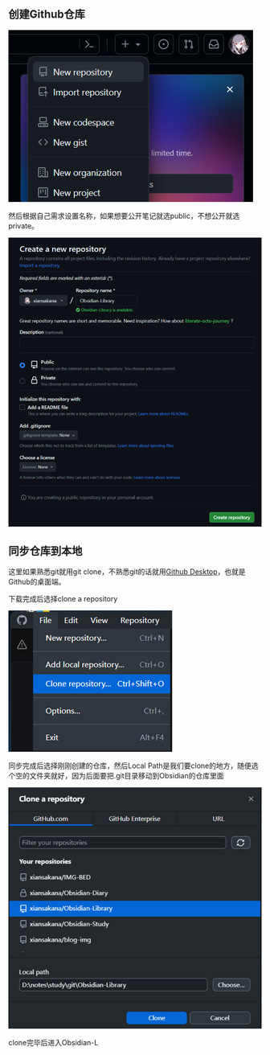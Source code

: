 ## 创建Github仓库

![](https://raw.githubusercontent.com/xiansakana/IMG-BED/main/202309092235458.png)

然后根据自己需求设置名称，如果想要公开笔记就选public，不想公开就选private。

![](https://raw.githubusercontent.com/xiansakana/IMG-BED/main/202309092237808.png)

## 同步仓库到本地

这里如果熟悉git就用git clone，不熟悉git的话就用[Github Desktop](https://desktop.github.com/)，也就是Github的桌面端。

下载完成后选择clone a repository

![](https://raw.githubusercontent.com/xiansakana/IMG-BED/main/202309092247855.png)

同步完成后选择刚刚创建的仓库，然后Local Path是我们要clone的地方，随便选个空的文件夹就好，因为后面要把.git目录移动到Obsidian的仓库里面

![](https://raw.githubusercontent.com/xiansakana/IMG-BED/main/202309092250928.png)

clone完毕后进入Obsidian-L